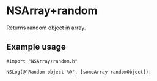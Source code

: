 NSArray+random
==============

Returns random object in array.

Example usage
-------------

    #import "NSArray+random.h"
        
    NSLog(@"Random object %@", [someArray randomObject]);
